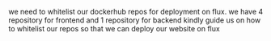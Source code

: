 we need to whitelist our dockerhub repos for deployment on flux.
we have 4 repository for frontend and 1 repository for backend 
kindly guide us on how to whitelist our repos so that we can deploy our website on flux 